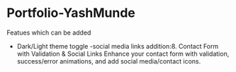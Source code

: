 # Portfolio-YashMunde

Featues which can be added

- Dark/Light theme toggle
-social media links addition:8. Contact Form with Validation & Social Links
Enhance your contact form with validation, success/error animations, and add social media/contact icons.
